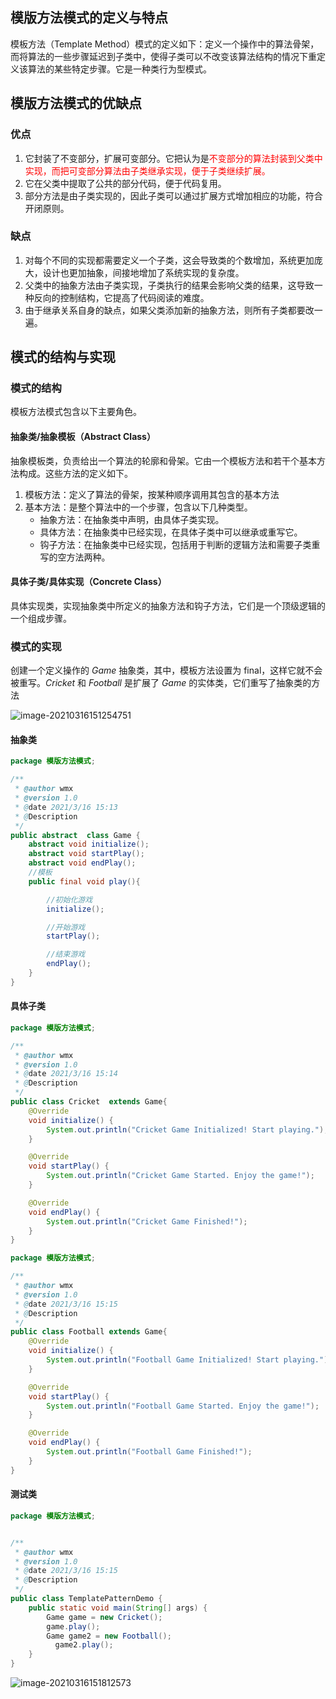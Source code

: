 

## 模版方法模式的定义与特点

模板方法（Template Method）模式的定义如下：定义一个操作中的算法骨架，而将算法的一些步骤延迟到子类中，使得子类可以不改变该算法结构的情况下重定义该算法的某些特定步骤。它是一种类行为型模式。

## 模版方法模式的优缺点

### 优点

1. 它封装了不变部分，扩展可变部分。它把认为是<font color=red>不变部分的算法封装到父类中实现，而把可变部分算法由子类继承实现，便于子类继续扩展。</font>
2. 它在父类中提取了公共的部分代码，便于代码复用。
3. 部分方法是由子类实现的，因此子类可以通过扩展方式增加相应的功能，符合开闭原则。

### 缺点

1. 对每个不同的实现都需要定义一个子类，这会导致类的个数增加，系统更加庞大，设计也更加抽象，间接地增加了系统实现的复杂度。
2. 父类中的抽象方法由子类实现，子类执行的结果会影响父类的结果，这导致一种反向的控制结构，它提高了代码阅读的难度。
3. 由于继承关系自身的缺点，如果父类添加新的抽象方法，则所有子类都要改一遍。

## 模式的结构与实现

### 模式的结构

模板方法模式包含以下主要角色。

#### 抽象类/抽象模板（Abstract Class）

抽象模板类，负责给出一个算法的轮廓和骨架。它由一个模板方法和若干个基本方法构成。这些方法的定义如下。

1. 模板方法：定义了算法的骨架，按某种顺序调用其包含的基本方法
2. 基本方法：是整个算法中的一个步骤，包含以下几种类型。
	- 抽象方法：在抽象类中声明，由具体子类实现。
	- 具体方法：在抽象类中已经实现，在具体子类中可以继承或重写它。
	- 钩子方法：在抽象类中已经实现，包括用于判断的逻辑方法和需要子类重写的空方法两种。

#### 具体子类/具体实现（Concrete Class）

具体实现类，实现抽象类中所定义的抽象方法和钩子方法，它们是一个顶级逻辑的一个组成步骤。

### 模式的实现

创建一个定义操作的 *Game* 抽象类，其中，模板方法设置为 final，这样它就不会被重写。*Cricket* 和 *Football* 是扩展了 *Game* 的实体类，它们重写了抽象类的方法

![image-20210316151254751](https://gitee.com/CNRF/image/raw/master/img/20210316151254.png)

#### 抽象类

```java
package 模版方法模式;

/**
 * @author wmx
 * @version 1.0
 * @date 2021/3/16 15:13
 * @Description
 */
public abstract  class Game {
    abstract void initialize();
    abstract void startPlay();
    abstract void endPlay();
    //模板
    public final void play(){

        //初始化游戏
        initialize();

        //开始游戏
        startPlay();

        //结束游戏
        endPlay();
    }
}

```

#### 具体子类

```java
package 模版方法模式;

/**
 * @author wmx
 * @version 1.0
 * @date 2021/3/16 15:14
 * @Description
 */
public class Cricket  extends Game{
    @Override
    void initialize() {
        System.out.println("Cricket Game Initialized! Start playing.");
    }

    @Override
    void startPlay() {
        System.out.println("Cricket Game Started. Enjoy the game!");
    }

    @Override
    void endPlay() {
        System.out.println("Cricket Game Finished!");
    }
}

```

```java
package 模版方法模式;

/**
 * @author wmx
 * @version 1.0
 * @date 2021/3/16 15:15
 * @Description
 */
public class Football extends Game{
    @Override
    void initialize() {
        System.out.println("Football Game Initialized! Start playing.");
    }

    @Override
    void startPlay() {
        System.out.println("Football Game Started. Enjoy the game!");
    }

    @Override
    void endPlay() {
        System.out.println("Football Game Finished!");
    }
}

```

#### 测试类

```java
package 模版方法模式;


/**
 * @author wmx
 * @version 1.0
 * @date 2021/3/16 15:15
 * @Description
 */
public class TemplatePatternDemo {
    public static void main(String[] args) {
        Game game = new Cricket();
        game.play();
        Game game2 = new Football();
          game2.play();
    }
}

```

![image-20210316151812573](https://gitee.com/CNRF/image/raw/master/img/20210316151812.png)